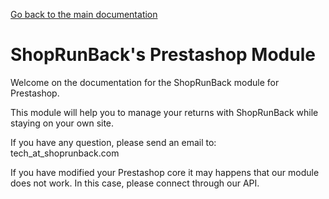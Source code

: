 [Go back to the main documentation](./)

# ShopRunBack's Prestashop Module

Welcome on the documentation for the ShopRunBack module for Prestashop.

This module will help you to manage your returns with ShopRunBack while staying on your own site.

If you have any question, please send an email to: tech_at_shoprunback.com

<aside class="warning">
  If you have modified your Prestashop core it may happens that our module does not work. In this case, please connect through our API.
</aside>
